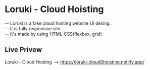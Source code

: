 
# Loruki - Cloud Hoisting

-- Loruki is a fake cloud hosting website UI desing.  
-- It is fully responsive site.  
-- It's made by using HTML-CSS(flexbox, grid)



## Live Privew

Loruki - Cloud Hosting --> https://loruki-cloud0hoisting.netlify.app/



